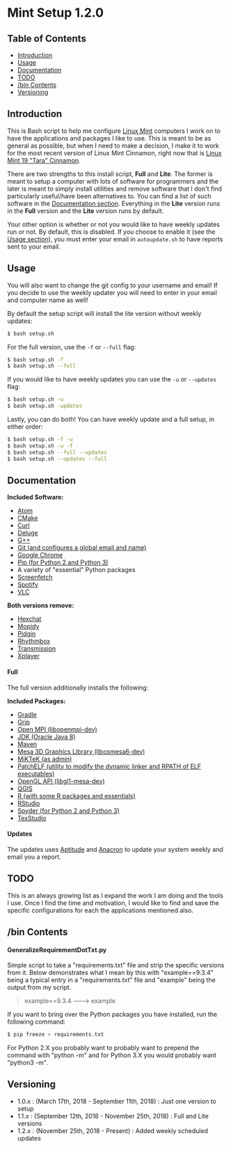 # Mint Setup 1.2.0

## Table of Contents
* <a href="#intro">Introduction</a>
* <a href="#usage">Usage</a>
* <a href="#docs">Documentation</a>
* <a href="#todo">TODO</a>
* <a href="#bin">/bin Contents</a>
* <a href="#version">Versioning</a>

## <a id="intro">Introduction</a>

This is Bash script to help me configure [Linux Mint](https://www.linuxmint.com/) computers I work on to have the applications and packages I like to use. This is meant to be as general as possible, but when I need to make a decision, I make it to work for the most recent version of Linux Mint Cinnamon, right now that is [Linux Mint 19 "Tara" Cinnamon](https://www.linuxmint.com/edition.php?id=254).

There are two strengths to this install script, **Full** and **Lite**. The former is meant to setup a computer with lots of software for programmers and the later is meant to simply install utilities and remove software that I don't find particularly useful/have been alternatives to. You can find a list of such software in the <a href="#docs">Documentation section</a>. Everything in the **Lite** version runs in the **Full** version and the **Lite** version runs by default.

Your other option is whether or not you would like to have weekly updates run or not. By default, this is disabled. If you choose to enable it (see the <a href="#usage">Usage section</a>), you must enter your email in `autoupdate.sh` to have reports sent to your email.

## <a id="usage">Usage</a>

You will also want to change the git config to your username and email! If you decide to use the weekly updater you will need to enter in your email and computer name as well!

By default the setup script will install the lite version without weekly updates:

```bash
$ bash setup.sh
```

For the full version, use the `-f` or `--full` flag:

```bash
$ bash setup.sh -f
$ bash setup.sh --full
```

If you would like to have weekly updates you can use the `-u` or `--updates` flag:
```bash
$ bash setup.sh -u
$ bash setup.sh -updates
```

Lastly, you can do both! You can have weekly update and a full setup, in either order:
```bash
$ bash setup.sh -f -u
$ bash setup.sh -u -f
$ bash setup.sh --full --updates
$ bash setup.sh --updates --full
```

## <a id="docs">Documentation</a>

**Included Software:**
* [Atom](https://atom.io/)
* [CMake](https://cmake.org/)
* [Curl](https://curl.haxx.se/)
* [Deluge](https://deluge-torrent.org/)
* [G++](https://linux.die.net/man/1/g++)
* [Git (and configures a global email and name)](https://git-scm.com/)
* [Google Chrome](https://www.google.com/chrome/)
* [Pip (for Python 2 and Python 3)](https://pypi.org/project/pip/)
* A variety of "essential" Python packages
* [Screenfetch](https://github.com/KittyKatt/screenFetch)
* [Spotify](https://www.spotify.com/us/)
* [VLC](https://www.videolan.org/vlc/index.html)

**Both versions remove:**
* [Hexchat](https://hexchat.github.io/)
* [Mopidy](https://www.mopidy.com/)
* [Pidgin](https://pidgin.im/)
* [Rhythmbox](https://wiki.gnome.org/Apps/Rhythmbox)
* [Transmission](https://transmissionbt.com/)
* [Xplayer](https://github.com/linuxmint/xplayer)

#### Full

The full version additionally installs the following:

**Included Packages:**
* [Gradle](https://gradle.org/)
* [Grip](https://github.com/joeyespo/grip)
* [Open MPI (libopenmpi-dev)](https://www.open-mpi.org/)
* [JDK (Oracle Java 8)](https://www.oracle.com/technetwork/java/index.html)
* [Maven](https://maven.apache.org/)
* [Mesa 3D Graphics Library (libosmesa6-dev)](https://mesa3d.org/)
* [MiKTeK (as admin)](https://miktex.org/)
* [PatchELF (utility to modify the dynamic linker and RPATH of ELF executables)](https://nixos.org/patchelf.html)
* [OpenGL API (libgl1-mesa-dev)](https://www.mesa3d.org/)
* [QGIS](https://qgis.org/en/site/index.html)
* [R (with some R packages and essentials)](https://www.r-project.org/)
* [RStudio](https://www.rstudio.com/)
* [Spyder (for Python 2 and Python 3)](https://github.com/spyder-ide/spyder)
* [TexStudio](https://www.texstudio.org/)

#### Updates

The updates uses [Aptitude](https://linux.die.net/man/8/aptitude) and [Anacron](https://help.ubuntu.com/community/AutoWeeklyUpdateHowTo) to update your system weekly and email you a report.

## <a id="todo">TODO</a>

This is an always growing list as I expand the work I am doing and the tools I use. Once I find the time and motivation, I would like to find and save the specific configurations for each the applications mentioned also.

## <a id="bin">/bin Contents</a>

#### GeneralizeRequirementDotTxt.py

Simple script to take a "requirements.txt" file and strip the specific versions from it. Below demonstrates what I mean by this with "example==9.3.4" being a typical entry in a "requirements.txt" file and "example" being the output from my script.

> example==9.3.4 ---> example

If you want to bring over the Python packages you have installed, run the following command:

```bash
$ pip freeze > requirements.txt
```

For Python 2.X you probably want to probably want to prepend the command with "python -m" and for Python 3.X you would probably want "python3 -m".

## <a id="version">Versioning</a>

* 1.0.x : (March 17th, 2018 - September 11th, 2018) : Just one version to setup
* 1.1.x : (September 12th, 2018 - November 25th, 2018) : Full and Lite versions
* 1.2.x : (November 25th, 2018 - Present) : Added weekly scheduled updates
